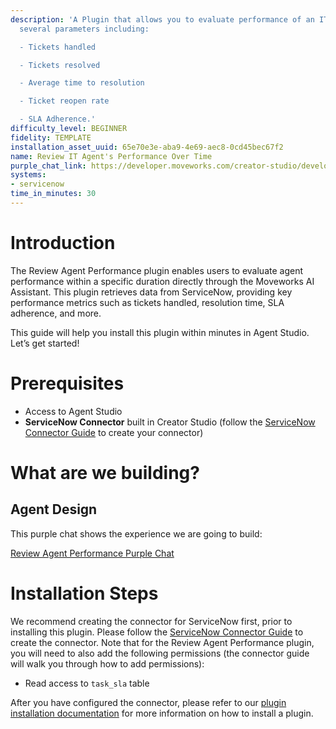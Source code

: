 ```yaml
---
description: 'A Plugin that allows you to evaluate performance of an IT Agent across
  several parameters including:

  - Tickets handled

  - Tickets resolved

  - Average time to resolution

  - Ticket reopen rate

  - SLA Adherence.'
difficulty_level: BEGINNER
fidelity: TEMPLATE
installation_asset_uuid: 65e70e3e-aba9-4e69-aec8-0cd45bec67f2
name: Review IT Agent's Performance Over Time
purple_chat_link: https://developer.moveworks.com/creator-studio/developer-tools/purple-chat?conversation=%7B%22startTimestamp%22%3A%2211%3A43+AM%22%2C%22messages%22%3A%5B%7B%22parts%22%3A%5B%7B%22richText%22%3A%22I+want+to+review+agent+performance.%22%7D%5D%2C%22role%22%3A%22user%22%7D%2C%7B%22parts%22%3A%5B%7B%22richText%22%3A%22Okay%2C+I+can+help+with+that.+Which+agent%27s+performance+would+you+like+to+review%3F%22%7D%5D%2C%22role%22%3A%22assistant%22%7D%2C%7B%22parts%22%3A%5B%7B%22richText%22%3A%22Leslie+Knope%22%7D%5D%2C%22role%22%3A%22user%22%7D%2C%7B%22parts%22%3A%5B%7B%22richText%22%3A%22And+for+what+time+period%3F%22%7D%5D%2C%22role%22%3A%22assistant%22%7D%2C%7B%22parts%22%3A%5B%7B%22richText%22%3A%22Last+Quarter%22%7D%5D%2C%22role%22%3A%22user%22%7D%2C%7B%22parts%22%3A%5B%7B%22richText%22%3A%22Okay%2C+I%27m+pulling+up+Leslie+Knope%27s+performance+data+for+last+quarter.+Here%27s+what+I+found%3A%22%7D%2C%7B%22richText%22%3A%22%3Cp%3E%3Cbr%3E%3C%2Fp%3E%5Cn%3Cp%3E%3Cstrong%3ETickets+Handled%3A%3C%2Fstrong%3E+146%3C%2Fp%3E%5Cn%3Cp%3E%3Cstrong%3ETickets+Resolved%3A%3C%2Fstrong%3E+132%3C%2Fp%3E%5Cn%3Cp%3E%3Cstrong%3EAvg.+Resolution+Time%3A%3C%2Fstrong%3E+4+hours%26nbsp%3B%3C%2Fp%3E%5Cn%3Cp%3E%3Cstrong%3EFCR+Rate%3A%3C%2Fstrong%3E+96%25%26nbsp%3B%3C%2Fp%3E%5Cn%3Cp%3E%3Cstrong%3ESLA+Adherence%3A%3C%2Fstrong%3E+99%25%3C%2Fp%3E%22%7D%2C%7B%22citations%22%3A%5B%7B%22citationTitle%22%3A%22Leslie+Knope+Performance+Data%22%2C%22connectorName%22%3A%22servicenow%22%7D%5D%7D%5D%2C%22role%22%3A%22assistant%22%7D%5D%7D
systems:
- servicenow
time_in_minutes: 30
---
```


# Introduction

The Review Agent Performance plugin enables users to evaluate agent performance within a specific duration directly through the Moveworks AI Assistant. This plugin retrieves data from ServiceNow, providing key performance metrics such as tickets handled, resolution time, SLA adherence, and more.

This guide will help you install this plugin within minutes in Agent Studio. Let’s get started!

# Prerequisites

- Access to Agent Studio
- **ServiceNow Connector** built in Creator Studio (follow the [ServiceNow Connector Guide](https://developer.moveworks.com/creator-studio/resources/connector?id=servicenow) to create your connector)

# What are we building?

## Agent Design

This purple chat shows the experience we are going to build:

[Review Agent Performance Purple Chat](https://developer.moveworks.com/creator-studio/developer-tools/purple-chat?conversation=%7B%22startTimestamp%22%3A%2211%3A43+AM%22%2C%22messages%22%3A%5B%7B%22parts%22%3A%5B%7B%22richText%22%3A%22I+want+to+review+agent+performance.%22%7D%5D%2C%22role%22%3A%22user%22%7D%2C%7B%22parts%22%3A%5B%7B%22richText%22%3A%22Okay%2C+I+can+help+with+that.+Which+agent%27s+performance+would+you+like+to+review%3F%22%7D%5D%2C%22role%22%3A%22assistant%22%7D%2C%7B%22parts%22%3A%5B%7B%22richText%22%3A%22Leslie+Knope%22%7D%5D%2C%22role%22%3A%22user%22%7D%2C%7B%22parts%22%3A%5B%7B%22richText%22%3A%22And+for+what+time+period%3F%22%7D%5D%2C%22role%22%3A%22assistant%22%7D%2C%7B%22parts%22%3A%5B%7B%22richText%22%3A%22Last+Quarter%22%7D%5D%2C%22role%22%3A%22user%22%7D%2C%7B%22parts%22%3A%5B%7B%22richText%22%3A%22Okay%2C+I%27m+pulling+up+Leslie+Knope%27s+performance+data+for+last+quarter.+Here%27s+what+I+found%3A%22%7D%2C%7B%22richText%22%3A%22%3Cp%3E%3Cbr%3E%3C%2Fp%3E%5Cn%3Cp%3E%3Cstrong%3ETickets+Handled%3A%3C%2Fstrong%3E+146%3C%2Fp%3E%5Cn%3Cp%3E%3Cstrong%3ETickets+Resolved%3A%3C%2Fstrong%3E+132%3C%2Fp%3E%5Cn%3Cp%3E%3Cstrong%3EAvg.+Resolution+Time%3A%3C%2Fstrong%3E+4+hours%26nbsp%3B%3C%2Fp%3E%5Cn%3Cp%3E%3Cstrong%3EFCR+Rate%3A%3C%2Fstrong%3E+96%25%26nbsp%3B%3C%2Fp%3E%5Cn%3Cp%3E%3Cstrong%3ESLA+Adherence%3A%3C%2Fstrong%3E+99%25%3C%2Fp%3E%22%7D%2C%7B%22citations%22%3A%5B%7B%22citationTitle%22%3A%22Leslie+Knope+Performance+Data%22%2C%22connectorName%22%3A%22servicenow%22%7D%5D%7D%5D%2C%22role%22%3A%22assistant%22%7D%5D%7D)

# Installation Steps

We recommend creating the connector for ServiceNow first, prior to installing this plugin. Please follow the [ServiceNow Connector Guide](https://developer.moveworks.com/creator-studio/resources/connector?id=servicenow) to create the connector. Note that for the Review Agent Performance plugin, you will need to also add the following permissions (the connector guide will walk you through how to add permissions):

- Read access to `task_sla` table

After you have configured the connector, please refer to our [plugin installation documentation](https://help.moveworks.com/docs/ai-agent-marketplace) for more information on how to install a plugin.